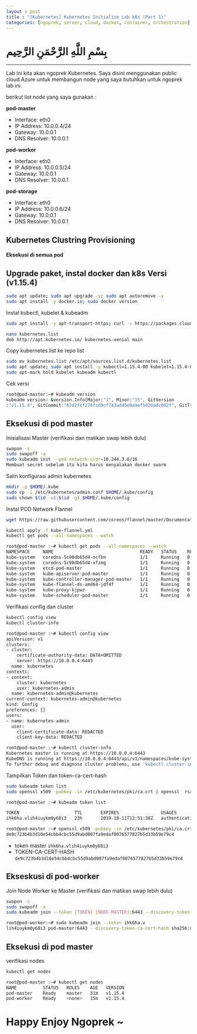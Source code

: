 ```yaml
---
layout : post
title : "[Kubernetes] Kubernetes Initialize Lab k8s (Part 1)"
categories: [ngoprek, server, cloud, docker, container, orchestration]
---
```

# بِسْمِ اللَّهِ الرَّحْمَنِ الرَّحِيم
---

Lab ini kita akan ngoprek Kubernetes. Saya disini menggunakan public cloud Azure untuk membangun node yang saya butuhkan untuk ngoprek lab ini.

berikut list node yang saya gunakan :

**pod-master**
* Interface: eth0
* IP Address: 10.0.0.4/24
* Gateway: 10.0.0.1
* DNS Resolver: 10.0.0.1

**pod-worker**
* Interface: eth0
* IP Address: 10.0.0.5/24
* Gateway: 10.0.0.1
* DNS Resolver: 10.0.0.1

**pod-storage**
* Interface: eth0
* IP Address: 10.0.0.6/24
* Gateway: 10.0.0.1
* DNS Resolver: 10.0.0.1



## Kubernetes Clustring Provisioning #####


#### Eksekusi di semua pod ###

## Upgrade paket, instal docker dan k8s Versi (v1.15.4)

```BASH
sudo apt update; sudo apt upgrade -y; sudo apt autoremove -y
sudo apt install -y docker.io; sudo docker version
```

Instal kubectl, kubelet & kubeadm
```BASH
sudo apt install -y apt-transport-https; curl -s https://packages.cloud.google.com/apt/doc/apt-key.gpg | sudo apt-key add -
```

```BASH
nano kubernetes.list
deb http://apt.kubernetes.io/ kubernetes-xenial main
```
Copy kubernetes.list ke repo list
```BASH
sudo mv kubernetes.list /etc/apt/sources.list.d/kubernetes.list
sudo apt update; sudo apt install -y kubectl=1.15.4-00 kubelet=1.15.4-00 kubeadm=1.15.4-00
sudo apt-mark hold kubelet kubeadm kubectl
```
Cek versi
```BASH
root@pod-master:~# kubeadm version
kubeadm version: &version.Info{Major:"1", Minor:"15", GitVersion
:"v1.15.4", GitCommit:"67d2fcf276fcd9cf743ad4be9a9ef5828adc082f", GitTreeState:"clean", BuildDate:"2019-09-18T14:48:18Z", GoVersion:"go1.12.9", Compiler:"gc", Platform:"linux/amd64"}
```


## Eksekusi di pod master #####

Inisialisasi Master (verifikasi dan matikan swap lebih dulu)
```BASH
swapon -s
sudo swapoff -a
sudo kubeadm init --pod-network-cidr=10.244.3.0/16
Membuat secret sebelum itu kita harus menyalakan docker swarm
```
Salin konfigurasi admin kubernetes
```BASH
mkdir -p $HOME/.kube
sudo cp -i /etc/kubernetes/admin.conf $HOME/.kube/config
sudo chown $(id -u):$(id -g) $HOME/.kube/config
```
Instal POD Network Flannel
```BASH
wget https://raw.githubusercontent.com/coreos/flannel/master/Documentation/kube-flannel.yml

kubectl apply -f kube-flannel.yml
kubectl get pods --all-namespaces --watch
```
```BASH
root@pod-master :~# kubectl get pods --all-namespaces --watch
NAMESPACE     NAME                                 READY   STATUS    RESTARTS   AGE
kube-system   coredns-5c98db65d4-ncfbn             1/1     Running   0          5m45s
kube-system   coredns-5c98db65d4-xfzmg             1/1     Running   0          5m45s
kube-system   etcd-pod-master                      1/1     Running   0          4m47s
kube-system   kube-apiserver-pod-master            1/1     Running   0          4m58s
kube-system   kube-controller-manager-pod-master   1/1     Running   0          4m58s
kube-system   kube-flannel-ds-amd64-jdf4f          1/1     Running   0          3m55s
kube-system   kube-proxy-kjpwz                     1/1     Running   0          5m45s
kube-system   kube-scheduler-pod-master            1/1     Running   0          4m59s
```

Verifikasi config dan cluster
```BASH
kubectl config view
kubectl cluster-info
```
```BASH
root@pod-master :~# kubectl config view
apiVersion: v1
clusters:
- cluster:
    certificate-authority-data: DATA+OMITTED
    server: https://10.0.0.4:6443
  name: kubernetes
contexts:
- context:
    cluster: kubernetes
    user: kubernetes-admin
  name: kubernetes-admin@kubernetes
current-context: kubernetes-admin@kubernetes
kind: Config
preferences: {}
users:
- name: kubernetes-admin
  user:
    client-certificate-data: REDACTED
    client-key-data: REDACTED

root@pod-master :~# kubectl cluster-info
Kubernetes master is running at https://10.0.0.4:6443
KubeDNS is running at https://10.0.0.4:6443/api/v1/namespaces/kube-system/services/kube-dns:dns/proxy
To further debug and diagnose cluster problems, use 'kubectl cluster-info dump'.
```

Tampilkan Token dan token-ca-cert-hash 

```BASH
sudo kubeadm token list
sudo openssl x509 -pubkey -in /etc/kubernetes/pki/ca.crt | openssl  rsa -pubin -outform der 2>/dev/null | openssl dgst -sha256 -hex | sed 's/^.* //'
```

```BASH
root@pod-master :~# kubeadm token list

TOKEN                     TTL       EXPIRES                USAGES                   DESCRIPTION                                                EXTRA GROUPS
ihk6ha.vlih4iuykm0y68i3   23h       2019-10-11T12:51:38Z   authentication,signing   The default bootstrap token generated by 'kubeadm init'.   system:bootstrappers:kubeadm:default-node-token

root@pod-master :~# openssl x509 -pubkey -in /etc/kubernetes/pki/ca.crt | openssl rsa -pubin -outform der 2>/dev/null | openssl dgst -sha256 -hex | sed 's/^.* //'
de9c723b4b3d10e54cbb4cbc55d9abd007fa9edaf0076577827b5d33b59e79c4
```

* token master `ihk6ha.vlih4iuykm0y68i3`
* TOKEN-CA-CERT-HASH `de9c723b4b3d10e54cbb4cbc55d9abd007fa9edaf0076577827b5d33b59e79c4`

## Ekseskusi di pod-worker

Join Node Worker ke Master (verifikasi dan matikan swap lebih dulu)
```BASH
swapon -s
sudo swapoff -a
sudo kubeadm join --token [TOKEN] [NODE-MASTER]:6443 --discovery-token-ca-cert-hash sha256:[TOKEN-CA-CERT-HASH]
```

```BASH
root@pod-worker:~# sudo kubeadm join --token ihk6ha.v
lih4iuykm0y68i3 pod-master:6443 --discovery-token-ca-cert-hash sha256:de9c723b4b3d10e54cbb4cbc55d9abd007fa9edaf0076577827b5d33b59e79c
```
## Eksekusi di pod master #####

verifikasi nodes 
```BASH
kubectl get nodes
```

```BASH
root@pod-master :~# kubectl get nodes 
NAME          STATUS   ROLES    AGE   VERSION
pod-master    Ready    master   31m   v1.15.4
pod-worker    Ready    <none>   15m   v1.15.4
```

# Happy Enjoy Ngoprek ~
